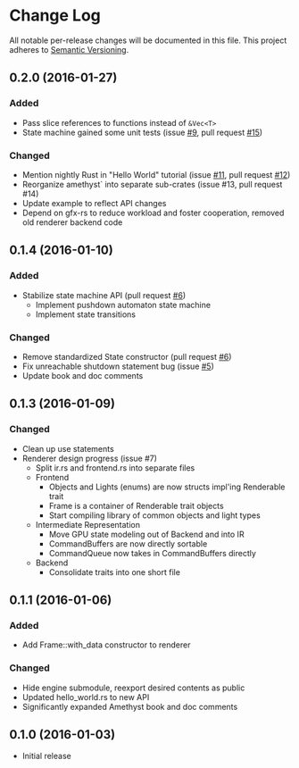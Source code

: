 # Change Log

All notable per-release changes will be documented in this file. This project
adheres to [Semantic Versioning][sv].

[sv]: http://semver.org/

## 0.2.0 (2016-01-27)

### Added
* Pass slice references to functions instead of `&Vec<T>`
* State machine gained some unit tests (issue [#9], pull request [#15])


### Changed
* Mention nightly Rust in "Hello World" tutorial (issue [#11], pull request
  [#12])
* Reorganize amethyst` into separate sub-crates (issue #13, pull request #14)
* Update example to reflect API changes
* Depend on gfx-rs to reduce workload and foster cooperation, removed old
  renderer backend code

[#9]: https://github.com/ebkalderon/amethyst/issues/9
[#11]: https://github.com/ebkalderon/amethyst/issues/11
[#12]: https://github.com/ebkalderon/amethyst/issues/12
[#13]: https://github.com/ebkalderon/amethyst/issues/13
[#14]: https://github.com/ebkalderon/amethyst/issues/14
[#15]: https://github.com/ebkalderon/amethyst/issues/15

## 0.1.4 (2016-01-10)

### Added
* Stabilize state machine API (pull request [#6])
  * Implement pushdown automaton state machine
  * Implement state transitions

### Changed
* Remove standardized State constructor (pull request [#6])
* Fix unreachable shutdown statement bug (issue [#5])
* Update book and doc comments

[#5]: https://github.com/ebkalderon/amethyst/issues/5
[#6]: https://github.com/ebkalderon/amethyst/issues/6

## 0.1.3 (2016-01-09)

### Changed
* Clean up use statements
* Renderer design progress (issue #7)
  * Split ir.rs and frontend.rs into separate files
  * Frontend
    * Objects and Lights (enums) are now structs impl'ing Renderable trait
    * Frame is a container of Renderable trait objects
    * Start compiling library of common objects and light types
  * Intermediate Representation
    * Move GPU state modeling out of Backend and into IR
    * CommandBuffers are now directly sortable
    * CommandQueue now takes in CommandBuffers directly
  * Backend
    * Consolidate traits into one short file

## 0.1.1 (2016-01-06)

### Added
* Add Frame::with_data constructor to renderer

### Changed
* Hide engine submodule, reexport desired contents as public
* Updated hello_world.rs to new API
* Significantly expanded Amethyst book and doc comments

## 0.1.0 (2016-01-03)

* Initial release
